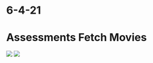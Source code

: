 # 6-4-21
# Assessments Fetch Movies 


![](https://github.com/ShubhamSinghRajput21/ReduxAssignments/blob/6-4-21-Assessment/src/assets/abc.gif)
![](https://github.com/ShubhamSinghRajput21/ReduxAssignments/blob/6-4-21-Assessment/src/assets/xyz.gif)
